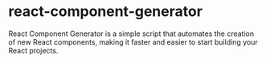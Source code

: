 # react-component-generator
React Component Generator is a simple script that automates the creation of new React components, making it faster and easier to start building your React projects.
